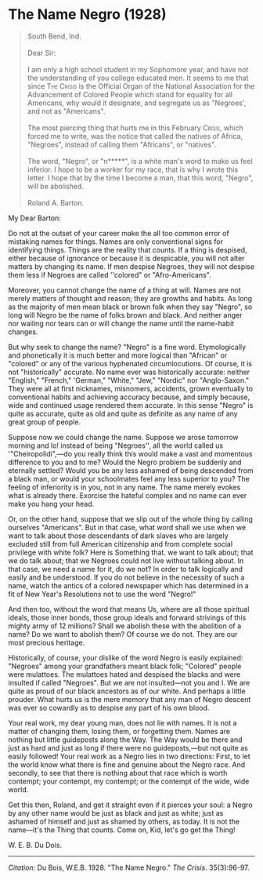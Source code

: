 <!--
title:   The Name Negro
author:  Du Bois, W.E.B.
journal: The Crisis
year:    1928
volume:  35
issue:   3
pages:   96-97
-->
# The Name Negro (1928)

> South Bend, Ind.  
> &nbsp;  
>  Dear Sir:  
> &nbsp;  
>  I am only a high school student in my Sophomore year, and have not the understanding of you college educated men. It seems to me that since <span style="font-variant:small-caps;">The Crisis</span> is the Official Organ of the National Association for the Advancement of Colored People which stand for equality for all Americans, why would it designate, and segregate us as "Negroes', and not as "Americans".    
> &nbsp;    
> The most piercing thing that hurts me in this February <span style="font-variant:small-caps;"> Crisis</span>, which forced me to write, was the notice that called the natives of Africa, "Negroes", instead of calling them "Africans", or "natives".    
> &nbsp;    
> The word, "Negro", or "n*****", is a white man's word to make us feel inferior. I hope to be a worker for my race, that is why I wrote this letter. I hope that by the time I become a man, that this word, "Negro", will be abolished.    
> &nbsp;    
> Roland A. Barton.

My Dear Barton:

Do not at the outset of your career make the all too common error of mistaking names for things. Names are only conventional signs for identifying things. Things are the reality that counts. If a thing is despised, either because of ignorance or because it is despicable, you will not alter matters by changing its name. If men despise Negroes, they will not despise them less if Negroes are called ''colored" or "Afro-Americans".

Moreover, you cannot change the name of a thing at will. Names are not merely matters of thought and reason; they are growths and habits. As long as the majority of men mean black or brown folk when they say "Negro", so long will Negro be the name of folks brown and black. And neither anger nor wailing nor tears can or will change the name until the name-habit changes.

But why seek to change the name? "Negro" is a fine word. Etymologically and phonetically it is much better and more logical than "African" or "colored" or any of the various hyphenated circumlocutions. Of course, it is not "historically" accurate. No name ever was historically accurate:  neither "English," "French," 'German," "White," "Jew," "Nordic" nor "Anglo-Saxon." They were all at first nicknames, misnomers, accidents, grown eventually to conventional habits and achieving accuracy because, and simply because, wide and continued usage rendered them accurate. In this sense "Negro" is quite as accurate, quite as old and quite as definite as any name of any great group of people.

Suppose now we could change the name. Suppose we arose tomorrow morning and lo! instead of being "Negroes'', all the world called us '"Cheiropolidi",—do you really think this would make a vast and momentous difference to you and to me? Would the Negro problem be suddenly and eternally settled? Would you be any less ashamed of being descended from a black man, or would your schoolmates feel any less superior to you? The feeling of inferiority is in you, not in any name. The name merely evokes what is already there. Exorcise the hateful complex and no name can ever make you hang your head.

Or, on the other hand, suppose that we slip out of the whole thing by calling ourselves "Americans". But in that case, what word shall we use when we want to talk about those descendants of dark slaves who are largely excluded still from full American citizenship and from complete social privilege with white folk? Here is Something that. we want to talk about; that we do talk about; that we Negroes could not live without talking about. In that case, we need a name for it, do we not? In order to talk logically and easily and be understood. If you do not believe in the necessity of such a name, watch the antics of a colored newspaper which has determined in a fit of New Year's Resolutions not to use the word "Negro!"

And then too, without the word that means Us, where are all those spiritual ideals, those inner bonds, those group ideals and forward strivings of this mighty army of 12 millions? Shall we abolish these with the abolition of a name? Do we want to abolish them? Of course we do not. They are our most precious heritage.

Historically, of course, your dislike of the word Negro is easily explained: "Negroes" among your grandfathers meant black folk; "Colored" people were mulattoes. The mulattoes hated and despised the blacks and were insulted if called "Negroes". But we are not insulted—not you and I. We are quite as proud of our black ancestors as of our white. And perhaps a little prouder. What hurts us is the mere memory that any man of Negro descent was ever so cowardly as to despise any part of his own blood.

Your real work, my dear young man, does not lie with names. It is not a matter of changing them, losing them, or forgetting them. Names are nothing but little guideposts along the Way. The Way would be there and just as hard and just as long if there were no guideposts,—but not quite as easily followed! Your real work as a Negro lies in two directions: First, to let the world know what there is fine and genuine about the Negro race. And secondly, to see that there is nothing about that race which is worth contempt; your contempt, my contempt; or the contempt of the wide, wide world.

 Get this then, Roland, and get it straight even if it pierces your soul: a Negro by any other name would be just as black and just as white; just as ashamed of himself and just as shamed by others, as today. It is not the name—it's the Thing that counts. Come on, Kid, let's go get the Thing!

W. E. B. Du Dois.

_________________
*Citation:* Du Bois, W.E.B. 1928. "The Name Negro." *The Crisis*. 35(3):96-97.
